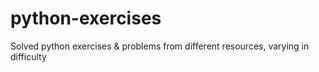 # python-exercises
Solved python exercises & problems from different resources, varying in difficulty
